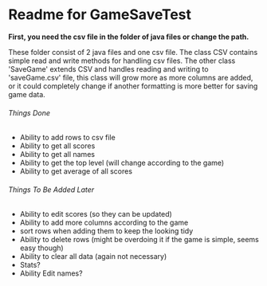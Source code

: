 # Readme for GameSaveTest

**First, you need the csv file in the folder of java files or change the path.**

These folder consist of 2 java files and one csv file. The class CSV contains simple read and write methods for handling csv files. The other class 'SaveGame' extends CSV and handles reading and writing to 'saveGame.csv' file, this class will grow more as more columns are added, or it could completely change if another formatting is more better for saving game data.

###### Things Done
- Ability to add rows to csv file
- Ability to get all scores
- Ability to get all names
- Ability to get the top level (will change according to the game)
- Ability to get average of all scores


###### Things To Be Added Later
- Ability to edit scores (so they can be updated)
- Ability to add more columns according to the game
- sort rows when adding them to keep the looking tidy
- Ability to delete rows (might be overdoing it if the game is simple, seems easy though)
- Ability to clear all data (again not necessary)
- Stats?
- Ability Edit names?
